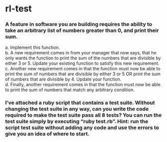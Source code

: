 # rl-test
### A feature in software you are building requires the ability to take an arbitrary list of numbers greater than 0, and print their sum.
a. Implement this function.  
b. A new requirement comes in from your manager that now says, that he only wants the function to print the sum of the numbers that are divisible by either 3 or 5.  Update your existing function to satisfy this new requirement.  
c. Another new requirement comes in that the function must now be able to print the sum of numbers that are divisible by either 3 or 5 OR print the sum of numbers that are divisible by 4.  Update your function.  
d. Finally,  another requirement comes in that the function must now be able to print the sum of numbers that match any arbitrary condition.  
 
### I’ve attached a ruby script that contains a test suite.  Without changing the test suite in any way, can you write the code required to make the test suite pass all 8 tests?  You can run the test suite simply by executing “ruby test.rb”.  Hint: run the script test suite without adding any code and use the errors to give you an idea of where to start.
